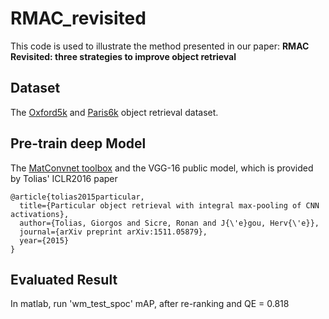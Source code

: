 # RMAC_revisited

This code is used to illustrate the method presented in our paper: **RMAC Revisited: three strategies to improve object retrieval**

## Dataset
The [Oxford5k](http://www.robots.ox.ac.uk/~vgg/data/oxbuildings/) and [Paris6k](http://www.robots.ox.ac.uk/~vgg/data/parisbuildings/) object retrieval dataset.

## Pre-train deep Model
The [MatConvnet toolbox](http://www.vlfeat.org/matconvnet/) and the VGG-16 public model, which is provided by Tolias' ICLR2016 paper

    @article{tolias2015particular,
      title={Particular object retrieval with integral max-pooling of CNN activations},
      author={Tolias, Giorgos and Sicre, Ronan and J{\'e}gou, Herv{\'e}},
      journal={arXiv preprint arXiv:1511.05879},
      year={2015}
    }

## Evaluated Result
In matlab, run 'wm_test_spoc'
mAP, after re-ranking and QE = 0.818
